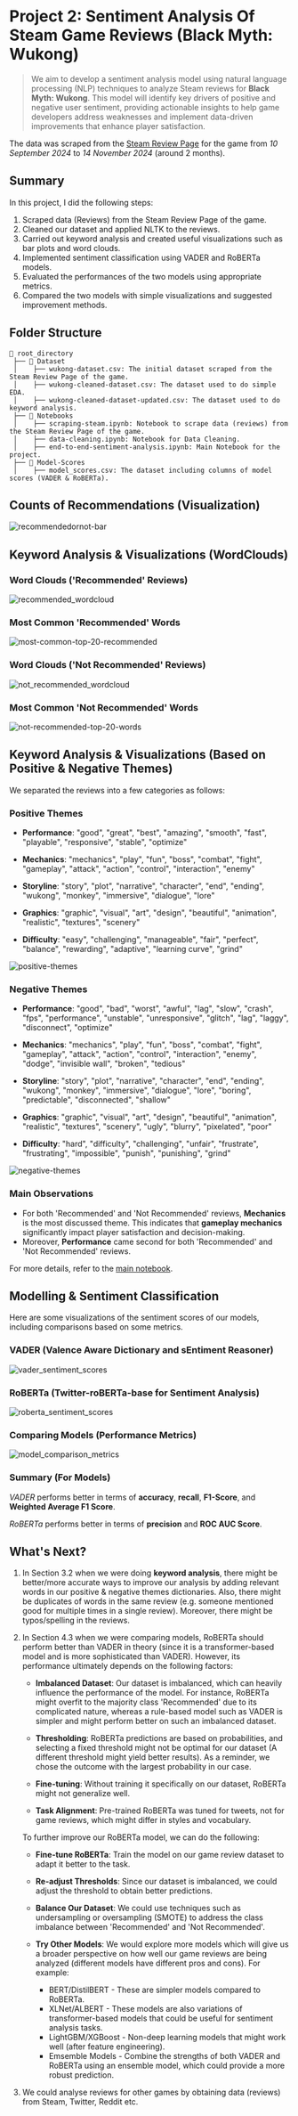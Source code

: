 # Project 2: Sentiment Analysis Of Steam Game Reviews (Black Myth: Wukong)
  > We aim to develop a sentiment analysis model using natural language processing (NLP) techniques to analyze Steam reviews for **Black Myth: Wukong**. This model will identify key drivers of positive and negative user sentiment, providing actionable insights to help game developers address weaknesses and implement data-driven improvements that enhance player satisfaction.

The data was scraped from the [Steam Review Page](https://steamcommunity.com/app/2358720/reviews/) for the game from *10 September 2024* to *14 November 2024* (around 2 months).


## Summary
In this project, I did the following steps:

1. Scraped data (Reviews) from the Steam Review Page of the game.
2. Cleaned our dataset and applied NLTK to the reviews.
3. Carried out keyword analysis and created useful visualizations such as bar plots and word clouds.
4. Implemented sentiment classification using VADER and RoBERTa models.
5. Evaluated the performances of the two models using appropriate metrics.
6. Compared the two models with simple visualizations and suggested improvement methods. 


## Folder Structure
```
📂 root_directory  
 ├── 📂 Dataset  
 │    ├── wukong-dataset.csv: The initial dataset scraped from the Steam Review Page of the game.  
 │    ├── wukong-cleaned-dataset.csv: The dataset used to do simple EDA.
 │    ├── wukong-cleaned-dataset-updated.csv: The dataset used to do keyword analysis.
 ├── 📂 Notebooks  
 │    ├── scraping-steam.ipynb: Notebook to scrape data (reviews) from the Steam Review Page of the game.
 │    ├── data-cleaning.ipynb: Notebook for Data Cleaning.
 │    ├── end-to-end-sentiment-analysis.ipynb: Main Notebook for the project.
 ├── 📂 Model-Scores 
 │    ├── model_scores.csv: The dataset including columns of model scores (VADER & RoBERTa).
```


## Counts of Recommendations (Visualization)
![recommendedornot-bar](https://github.com/user-attachments/assets/58bfda5f-34e5-44ef-8d6f-cbe0ee51e19c)


## Keyword Analysis & Visualizations (WordClouds)

### Word Clouds ('Recommended' Reviews)
![recommended_wordcloud](https://github.com/user-attachments/assets/afc9ec06-c516-4275-ae9a-2ad3fcd91289)

### Most Common 'Recommended' Words
![most-common-top-20-recommended](https://github.com/user-attachments/assets/080fd7bb-4281-42c2-a2bf-f362bf38b888)

### Word Clouds ('Not Recommended' Reviews)
![not_recommended_wordcloud](https://github.com/user-attachments/assets/b6b0cc75-8f68-4244-850c-36de7d394b01)

### Most Common 'Not Recommended' Words
![not-recommended-top-20-words](https://github.com/user-attachments/assets/b1f3a3a7-3b84-49b3-8aab-e6679c308685)


## Keyword Analysis & Visualizations (Based on Positive & Negative Themes)
We separated the reviews into a few categories as follows:

### Positive Themes
* **Performance**: "good", "great", "best", "amazing", "smooth", "fast", "playable", "responsive", "stable", "optimize"

* **Mechanics**: "mechanics", "play", "fun", "boss", "combat", "fight", "gameplay", "attack", "action", "control", "interaction", "enemy"

* **Storyline**: "story", "plot", "narrative", "character", "end", "ending", "wukong", "monkey", "immersive", "dialogue", "lore"

* **Graphics**: "graphic", "visual", "art", "design", "beautiful", "animation", "realistic", "textures", "scenery"

* **Difficulty**: "easy", "challenging", "manageable", "fair", "perfect", "balance", "rewarding", "adaptive", "learning curve", "grind"

![positive-themes](https://github.com/user-attachments/assets/bddd6f9c-6c0f-4738-a968-66780a303d2b)


### Negative Themes
* **Performance**: "good", "bad", "worst", "awful", "lag", "slow", "crash", "fps", "performance", "unstable", "unresponsive", "glitch", "lag", "laggy", "disconnect", "optimize"

* **Mechanics**: "mechanics", "play", "fun", "boss", "combat", "fight", "gameplay", "attack", "action", "control", "interaction", "enemy", "dodge", "invisible wall", "broken", "tedious"

* **Storyline**: "story", "plot", "narrative", "character", "end", "ending", "wukong", "monkey", "immersive", "dialogue", "lore", "boring", "predictable", "disconnected", "shallow"

* **Graphics**: "graphic", "visual", "art", "design", "beautiful", "animation", "realistic", "textures", "scenery", "ugly", "blurry", "pixelated", "poor"

* **Difficulty**: "hard", "difficulty", "challenging", "unfair", "frustrate", "frustrating", "impossible", "punish", "punishing", "grind"

![negative-themes](https://github.com/user-attachments/assets/529175c0-81ef-4d07-a3cb-f47215643ca2)


### Main Observations

* For both 'Recommended' and 'Not Recommended' reviews, **Mechanics** is the most discussed theme. This indicates that **gameplay mechanics** significantly impact player satisfaction and decision-making.
* Moreover, **Performance** came second for both 'Recommended' and 'Not Recommended' reviews. 
  
For more details, refer to the [main notebook](Notebooks/end-to-end-sentiment-analysis.ipynb).


## Modelling & Sentiment Classification
Here are some visualizations of the sentiment scores of our models, including comparisons based on some metrics.

### VADER (Valence Aware Dictionary and sEntiment Reasoner)
![vader_sentiment_scores](https://github.com/user-attachments/assets/2015d681-6280-4769-a395-854bbde62a27)

### RoBERTa (Twitter-roBERTa-base for Sentiment Analysis)
![roberta_sentiment_scores](https://github.com/user-attachments/assets/3837a1a8-678d-407b-9877-fba7ef88dc9f)

### Comparing Models (Performance Metrics)
![model_comparison_metrics](https://github.com/user-attachments/assets/42699a11-0b77-4a95-bf73-ea11d0b0d5e3)

### Summary (For Models)

*VADER* performs better in terms of **accuracy**, **recall**, **F1-Score**, and **Weighted Average F1 Score**.

*RoBERTa* performs better in terms of **precision** and **ROC AUC Score**.


## What's Next?
1. In Section 3.2 when we were doing **keyword analysis**, there might be better/more accurate ways to improve our analysis by adding relevant words in our positive & negative themes dictionaries. Also, there might be duplicates of words in the same review (e.g. someone mentioned good for multiple times in a single review). Moreover, there might be typos/spelling in the reviews.
   
2. In Section 4.3 when we were comparing models, RoBERTa should perform better than VADER in theory (since it is a transformer-based model and is more sophisticated than VADER). However, its performance ultimately depends on the following factors:

    * **Imbalanced Dataset**: Our dataset is imbalanced, which can heavily influence the performance of the model. For instance, RoBERTa might overfit to the majority class 'Recommended' due to its complicated nature, whereas a rule-based model such as VADER is simpler and might perform better on such an imbalanced dataset.
      
    * **Thresholding**: RoBERTa predictions are based on probabilities, and selecting a fixed threshold might not be optimal for our dataset (A different threshold might yield better results). As a reminder, we chose the outcome with the largest probability in our case.
   
    * **Fine-tuning**: Without training it specifically on our dataset, RoBERTa might not generalize well.
      
    * **Task Alignment**: Pre-trained RoBERTa was tuned for tweets, not for game reviews, which might differ in styles and vocabulary.

    To further improve our RoBERTa model, we can do the following:
   
    * **Fine-tune RoBERTa**: Train the model on our game review dataset to adapt it better to the task.
  
    * **Re-adjust Thresholds**: Since our dataset is imbalanced, we could adjust the threshold to obtain better predictions.
  
    * **Balance Our Dataset**: We could use techniques such as undersampling or oversampling (SMOTE) to address the class imbalance between 'Recommended' and 'Not Recommended'.
  
    * **Try Other Models**: We would explore more models which will give us a broader perspective on how well our game reviews are being analyzed (different models have different pros and cons). For example:
        * BERT/DistilBERT - These are simpler models compared to RoBERTa.
        * XLNet/ALBERT - These models are also variations of transformer-based models that could be useful for sentiment analysis tasks.
        * LightGBM/XGBoost - Non-deep learning models that might work well (after feature engineering).
        * Emsemble Models - Combine the strengths of both VADER and RoBERTa using an ensemble model, which could provide a more robust prediction.

3. We could analyse reviews for other games by obtaining data (reviews) from Steam, Twitter, Reddit etc.
